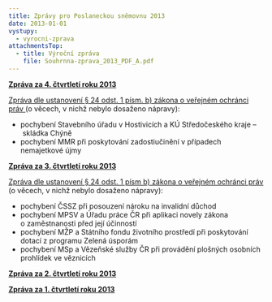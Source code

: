 ```yaml
---
title: Zprávy pro Poslaneckou sněmovnu 2013
date: 2013-01-01
vystupy:
  - vyrocni-zprava
attachmentsTop:
  - title: Výroční zpráva
    file: Souhrnna-zprava_2013_PDF_A.pdf
---
```


**[Zpráva za 4. čtvrtletí roku 2013](2013_4Q_zprava.pdf)**

[Zpráva dle ustanovení § 24 odst. 1 písm. b) zákona o veřejném ochránci práv ](2013_4Q_zprava-sankce.pdf)(o věcech, v nichž nebylo dosaženo nápravy):

- pochybení Stavebního úřadu v Hostivicích a KÚ Středočeského kraje – skládka Chýně
- pochybení MMR při poskytování zadostiučinění v případech nemajetkové újmy

**[Zpráva za 3. čtvrtletí roku 2013](2013_3Q_zprava.pdf)**

[Zpráva dle ustanovení § 24 odst. 1 písm b) zákona o veřejném ochránci práv ](2013_3Q_zprava-sankce.pdf)(o věcech, v nichž nebylo dosaženo nápravy):

- pochybení ČSSZ při posouzení nároku na invalidní důchod
- pochybení MPSV a Úřadu práce ČR při aplikaci novely zákona o zaměstnanosti před její účinností
- pochybení MŽP a Státního fondu životního prostředí při poskytování dotací z programu Zelená úsporám
- pochybení MSp a Vězeňské služby ČR při provádění plošných osobních prohlídek ve věznicích

**[Zpráva za 2. čtvrtletí roku 2013](2013_2Q_zprava.pdf)**

**[Zpráva za 1. čtvrtletí roku 2013](2013_1Q_zprava.pdf)**
